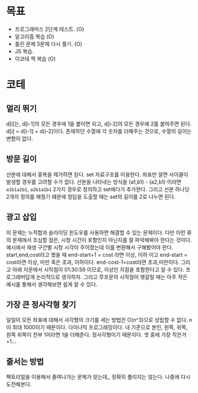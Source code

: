 # 목표

- 프로그래머스 2단계 테스트. (O)
- 알고리즘 복습 (O)
- 틀린 문제 5문제 다시 풀기. (O)
- JS 복습.
- 이코테 책 복습 (O)

# 코테

## 멀리 뛰기

d[i]는, d[i-1]의 모든 경우에 1을 붙이면 되고, d[i-2]의 모든 경우에 2를 붙여주면 된다.
d[i] = d[i-1] + d[i-2]이다.
존재하던 수열에 각 숫자를 더해주는 것으로, 수열의 길이는 변함이 없다.

## 방문 길이

선분에 대해서 중복을 제거하면 된다. set 자료구조를 이용한다. 좌표만 알면 사이클이 발생할 경우를 고려할 수가 없다. 선분을 나타내는 방식을 (a1,b1) - (a2,b1) 이라면 `a1b1a2b1`, `a2b1a1b1` 2가지 경우로 정의하고 set에다가 추가한다. 그리고 선분 하나당 2개의 정의를 해줬기 떄문에 정답을 도출할 때는 set의 길이를 2로 나누면 된다.

## 광고 삽입

이 문제는 누적합과 슬라이딩 윈도우를 사용하면 해결할 수 있는 문제이다. 다만 이런 류의 문제에서 조심할 점은, 시청 시간이 포함인지 아닌지를 잘 파악해봐야 한다는 것이다. 예시에서 재생 구간별 시청 시각이 주어졌는데 이를 변환해서 구해봤어야 한다. start,end,cost라고 했을 때 end-start+1 = cost 라면 이상, 이하 이고 end-start = cost라면 이상, 미만 혹은 초과, 이하이다. end-cost-1=cost라면 초과,미만이다. 그리고 아래 지문에서 시작점이 01:30:59 이므로, 이상인 지점을 포함한다고 알 수 있다. 프로그래머답게 논리적으로 생각하자.
그리고 루프문의 시작점이 헷갈릴 때는 아주 작은 예시를 통해서 생각해보면 쉽게 알 수 있다.

## 가장 큰 정사각형 찾기

일일이 모든 좌표에 대해서 사각형의 크기를 세는 방법은 O(n^3)으로 성립할 수 없다. n이 최대 1000이기 때문이다.
다이나믹 프로그래밍이다. 내 기준으로 본인, 왼쪽, 위쪽, 왼쪽 위쪽이 전부 1이라면 1을 더해준다. 정사각형이기 때문이다. 셋 중에 가장 작은거 +1...

## 줄서는 방법

팩토리얼을 이용해서 줄여나가는 문제가 맞는데,, 정확히 풀리지는 않는다. 나중에 다시 도전해본다.
